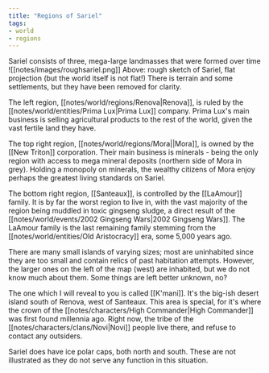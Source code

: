 ```yaml
---
title: "Regions of Sariel"
tags:
- world
- regions
---
```


Sariel consists of three, mega-large landmasses that were formed over time
![[notes/images/roughsariel.png]]
Above: rough sketch of Sariel, flat projection (but the world itself is not flat!)
There is terrain and some settlements, but they have been removed for clarity.

The left region, [[notes/world/regions/Renova|Renova]], is ruled by the [[notes/world/entities/Prima Lux|Prima Lux]] company. Prima Lux's main business is selling agricultural products to the rest of the world, given the vast fertile land they have. 

The top right region, [[notes/world/regions/Mora||Mora]], is owned by the [[New Triton]] corporation. Their main business is minerals - being the only region with access to mega mineral deposits (northern side of Mora in grey). Holding a monopoly on minerals, the wealthy citizens of Mora enjoy perhaps the greatest living standards on Sariel. 

The bottom right region, [[Santeaux]], is controlled by the [[LaAmour]] family. It is by far the worst region to live in, with the vast majority of the region being muddled in toxic gingseng sludge, a direct result of the [[notes/world/events/2002 Gingseng Wars|2002 Gingseng Wars]]. The LaAmour family is the last remaining family stemming from the [[notes/world/entities/Old Aristocracy]] era, some 5,000 years ago. 

There are many small islands of varying sizes; most are uninhabited since they are too small and contain relics of past habitation attempts. However, the larger ones on the left of the map (west) are inhabited, but we do not know much about them. Some things are left better unknown, no? 

The one which I will reveal to you is called [[K'mani]]. It's the big-ish desert island south of Renova, west of Santeaux. This area is special, for it's where the crown of the [[notes/characters/High Commander|High Commander]] was first found millennia ago. Right now, the tribe of the [[notes/characters/clans/Novi|Novi]] people live there, and refuse to contact any outsiders.

Sariel does have ice polar caps, both north and south. These are not illustrated as they do not serve any function in this situation. 